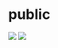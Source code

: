 # public

![](https://github-readme-stats.vercel.app/api?username=s-matsuda-being&count_private=true&show_icons=true&theme=dracula) ![](https://github-readme-stats.vercel.app/api/top-langs/?username=s-matsuda-being&layout=compact&theme=dracula)
